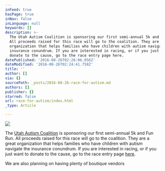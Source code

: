 ```yaml
---
inFeed: true
hasPage: true
inNav: false
inLanguage: null
keywords: []
description: >-
  The Utah Autism Coalition is sponsoring our first semi-annual 5k and Fun Run.
  All proceeds raised for this race will go to the coalition. They are a great
  organization that helps families who have children with autism navigate the
  insurance conundrum. If you are interested in racing, or if you just want to
  donate to the cause, go to the race entry page here.
datePublished: '2016-08-26T02:26:06.056Z'
dateModified: '2016-08-26T02:24:41.758Z'
title: ''
author: []
via: {}
sourcePath: _posts/2016-08-26-race-for-autism.md
authors: []
publisher: {}
starred: false
url: race-for-autism/index.html
_type: Article

---
```

![](https://the-grid-user-content.s3-us-west-2.amazonaws.com/22f9576f-3d42-4974-952c-50a6de28df33.jpg)

The [Utah Autism Coalition][0] is sponsoring our first semi-annual 5k and Fun Run. All proceeds raised for this race will go to the coalition. They are a great organization that helps families who have children with autism navigate the insurance conundrum. If you are interested in racing, or if you just want to donate to the cause, go to the race entry page [here][1].

We are also planning on having plenty of boutique vendors 

[0]: https://www.facebook.com/UtahAutismCoalition/?fref=ts
[1]: null